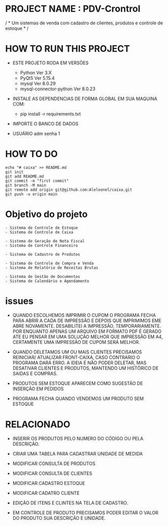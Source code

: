 # PROJECT NAME : PDV-Crontrol
 / * Um sistemas de venda com cadastro de clientes, produtos e controle de estoque * /

 # HOW TO RUN THIS PROJECT

 - ESTE PROJETO RODA EM VERSÕES 
     - Python Ver 3.X 
     - PyQt5  Ver 5.15.4
     - mysql  Ver 8.0.29
     - mysql-connector-python Ver 8.0.23
 
 - INSTALE AS DEPENDENCIAS DE FORMA GLOBAL EM SUA MAQUINA COM:
    - pip install -r requirements.txt
    
 - IMPORTE O BANCO DE DADOS
 - USUÁRIO adm senha 1

# HOW TO DO

    echo "# caixa" >> README.md
    git init
    git add README.md
    git commit -m "first commit"
    git branch -M main
    git remote add origin git@github.com:Aleleonel/caixa.git
    git push -u origin main
    
# Objetivo do projeto

	- Sistema de Controle de Estoque
	- Sistema de Controle de Caixa

	- Sistema de Geração de Nota Fiscal
    - Sistema de Controle Financeiro

	- Sistema de Cadastro de Produtos
	
	- Sistema de Controle de Compra e Venda
	- Sistema de Relatório de Receitas Brutas
    
	- Sistema de Gestão de Documentos
	- Sistema de Calendário e Agendamento

# issues

 - QUANDO ESCOLHEMOS IMPRIMIR O CUPOM O PROGRAMA FECHA PARA ABRIR A CADA DE IMPRESSÃO E DEPOIS QUE IMPRIMIMOS EME ABRE NOVAMENTE. DESABILITEI A IMPRESSÃO, TEMPORARIAMENTE. POR ENQUANTO APENAS UM ARQUIVO EM FORMATO PDF É GERADO ATE EU PENSAR EM UMA SOLUÇÃO MELHOR QUE IMPRESSÃO EM A4, CERTAMENTE UMA IMPRESSÃO DE CUPOM SERÁ MELHOR.

 - QUANDO DELETAMOS UM OU MAIS CLIENTES PRECISAMOS REINICIAR/ ATUALIZAR FRONT-CAIXA, CASO CONTRARIO O PROGRAMA DARÁ ERRO. A IDEIA É NÃO PODER DELETAR, MAS DESATIVAR CLIENTES E PRODUTOS, MANTENDO UM HISTÓRICO DE SAIDAS E COMPRAS.


 - PRODUTOS SEM ESTOQUE APARECEM COMO SUGESTÃO DE INSERÇÃO EM PEDIDOS
 - PROGRAMA FECHA QUANDO VENDEMOS UM PRODUTO SEM ESTOQUE 

 # RELACIONADO

 - INSERIR OS PRODUTOS PELO NUMERO DO CÓDIGO OU PELA DESCRIÇÃO.
 - CRIAR UMA TABELA PARA CADASTRAR UNIDADE DE MEDIDA
 - MODIFICAR CONSULTA DE PRODUTOS
 - MODIFICAR CONSULTA DE CLIENTES
 - MODIFICAR CADASTRO ESTOQUE
 - MODIFICAR CADATRO CLIENTE

 - EDIÇÃO DE ITENS E CLINTES NA TELA DE CADASTRO.

 - EM CONTROLE DE PRODUTO PRECISAMOS PODER EDITAR O VALOR DO PRODUTO SUA DESCRIÇÃO E UNIDADE.

 

